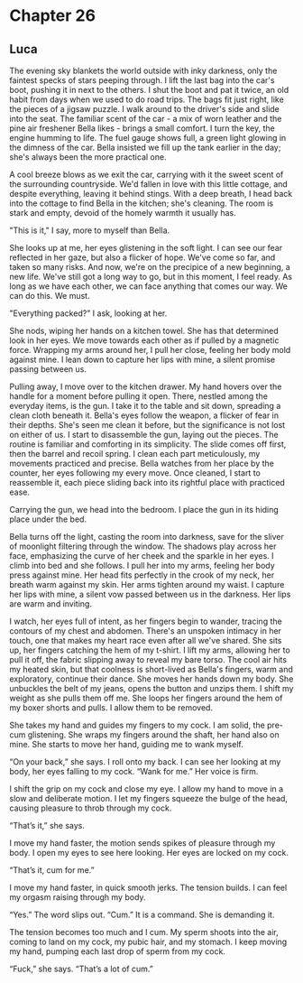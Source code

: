 # Chapter 26
## Luca

The evening sky blankets the world outside with inky darkness, only the faintest specks of stars peeping through. I lift the last bag into the car's boot, pushing it in next to the others. I shut the boot and pat it twice, an old habit from days when we used to do road trips. The bags fit just right, like the pieces of a jigsaw puzzle. I walk around to the driver's side and slide into the seat. The familiar scent of the car - a mix of worn leather and the pine air freshener Bella likes - brings a small comfort. I turn the key, the engine humming to life. The fuel gauge shows full, a green light glowing in the dimness of the car. Bella insisted we fill up the tank earlier in the day; she's always been the more practical one.

A cool breeze blows as we exit the car, carrying with it the sweet scent of the surrounding countryside. We'd fallen in love with this little cottage, and despite everything, leaving it behind stings. With a deep breath, I head back into the cottage to find Bella in the kitchen; she's cleaning. The room is stark and empty, devoid of the homely warmth it usually has.

"This is it," I say, more to myself than Bella.

She looks up at me, her eyes glistening in the soft light. I can see our fear reflected in her gaze, but also a flicker of hope. We've come so far, and taken so many risks. And now, we're on the precipice of a new beginning, a new life. We've still got a long way to go, but in this moment, I feel ready. As long as we have each other, we can face anything that comes our way. We can do this. We must.

"Everything packed?" I ask, looking at her. 

She nods, wiping her hands on a kitchen towel. She has that determined look in her eyes. We move towards each other as if pulled by a magnetic force. Wrapping my arms around her, I pull her close, feeling her body mold against mine. I lean down to capture her lips with mine, a silent promise passing between us.

Pulling away, I move over to the kitchen drawer. My hand hovers over the handle for a moment before pulling it open. There, nestled among the everyday items, is the gun. I take it to the table and sit down, spreading a clean cloth beneath it. Bella's eyes follow the weapon, a flicker of fear in their depths. She's seen me clean it before, but the significance is not lost on either of us. I start to disassemble the gun, laying out the pieces. The routine is familiar and comforting in its simplicity. The slide comes off first, then the barrel and recoil spring. I clean each part meticulously, my movements practiced and precise. Bella watches from her place by the counter, her eyes following my every move. Once cleaned, I start to reassemble it, each piece sliding back into its rightful place with practiced ease. 

Carrying the gun, we head into the bedroom. I place the gun in its hiding place under the bed.

Bella turns off the light, casting the room into darkness, save for the sliver of moonlight filtering through the window. The shadows play across her face, emphasizing the curve of her cheek and the sparkle in her eyes. I climb into bed and she follows. I pull her into my arms, feeling her body press against mine. Her head fits perfectly in the crook of my neck, her breath warm against my skin. Her arms tighten around my waist. I capture her lips with mine, a silent vow passed between us in the darkness. Her lips are warm and inviting.

I watch, her eyes full of intent, as her fingers begin to wander, tracing the contours of my chest and abdomen. There's an unspoken intimacy in her touch, one that makes my heart race even after all we've shared. She sits up, her fingers catching the hem of my t-shirt. I lift my arms, allowing her to pull it off, the fabric slipping away to reveal my bare torso. The cool air hits my heated skin, but that coolness is short-lived as Bella's fingers, warm and exploratory, continue their dance. She moves her hands down my body. She unbuckles the belt of my jeans, opens the button and unzips them. I shift my weight as she pulls them off me. She loops her fingers around the hem of my boxer shorts and pulls. I allow them to be removed. 

She takes my hand and guides my fingers to my cock. I am solid, the pre-cum glistening. She wraps my fingers around the shaft, her hand also on mine. She starts to move her hand, guiding me to wank myself. 

“On your back,” she says. I roll onto my back. I can see her looking at my body, her eyes falling to my cock. “Wank for me.” Her voice is firm. 

I shift the grip on my cock and close my eye. I allow my hand to move in a slow and deliberate motion. I let my fingers squeeze the bulge of the head, causing pleasure to throb through my cock. 

“That’s it,” she says.

I move my hand faster, the motion sends spikes of pleasure through my body. I open my eyes to see here looking. Her eyes are locked on my cock. 

“That’s it, cum for me.”

I move my hand faster, in quick smooth jerks. The tension builds. I can feel my orgasm raising through my body. 

“Yes.” The word slips out. “Cum.” It is a command. She is demanding it.

The tension becomes too much and I cum. My sperm shoots into the air, coming to land on my cock, my pubic hair, and my stomach. I keep moving my hand, pumping each last drop of sperm from my cock. 

“Fuck,” she says. “That’s a lot of cum.”